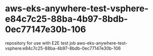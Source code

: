 # aws-eks-anywhere-test-vsphere-e84c7c25-88ba-4b97-8bdb-0ec77147e30b-106
repository for use with E2E test job aws-eks-anywhere-test-vsphere:e84c7c25-88ba-4b97-8bdb-0ec77147e30b-106
